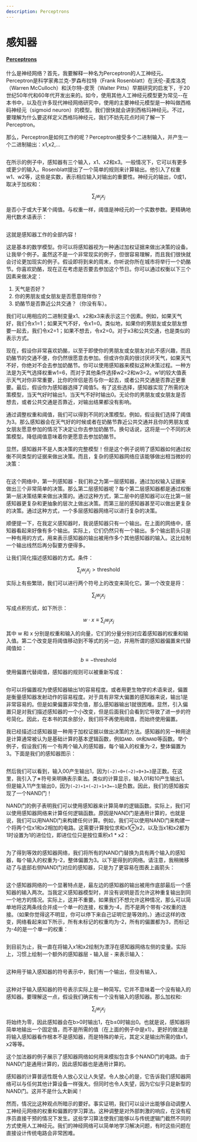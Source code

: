 ```yaml
---
description: Perceptrons
---
```


# 感知器

#### [Perceptrons](http://neuralnetworksanddeeplearning.com/chap1.html#perceptrons)

什么是神经网络？首先，我要解释一种名为Perceptron的人工神经元。Perceptron是科学家弗兰克-罗森布拉特（Frank Rosenblatt）在沃伦-麦库洛克（Warren McCulloch）和沃尔特-皮茨（Walter Pitts）早期研究的启发下，于20世纪50年代和60年代开发出来的。如今，使用其他人工神经元模型更为常见--在本书中，以及在许多现代神经网络研究中，使用的主要神经元模型是一种叫做西格码神经元（sigmoid neuron）的模型。我们很快就会讲到西格玛神经元。不过，要理解为什么要这样定义西格玛神经元，我们不妨先花点时间了解一下Perceptron。

那么，Perceptron是如何工作的呢？Perceptron接受多个二进制输入，并产生一个二进制输出：x1,x2,…

<figure><img src="../../.gitbook/assets/image (3) (1).png" alt=""><figcaption></figcaption></figure>

在所示的例子中，感知器有三个输入，x1、x2和x3。一般情况下，它可以有更多或更少的输入。Rosenblatt提出了一个简单的规则来计算输出。他引入了权重w1、w2等，这些是实数，表示相应输入对输出的重要性。神经元的输出，0或1，取决于加权和：

$$
\sum_j w_j x_j
$$

是否小于或大于某个阈值。与权重一样，阈值是神经元的一个实数参数。更精确地用代数术语表示：

<figure><img src="../../.gitbook/assets/image (3).png" alt=""><figcaption></figcaption></figure>

这就是感知器工作的全部内容！

这是基本的数学模型。你可以将感知器视为一种通过加权证据来做出决策的设备。让我举个例子。虽然这不是一个非常现实的例子，但很容易理解，而且我们很快就会讨论更加现实的例子。假设即将到来的周末，你听说你所在城市将举行一个奶酪节。你喜欢奶酪，现在正在考虑是否要去参加这个节日。你可以通过权衡以下三个因素来做决定：

1. 天气是否好？&#x20;
2. 你的男朋友或女朋友是否愿意陪伴你？&#x20;
3. 奶酪节是否靠近公共交通？（你没有车）。

我们可以用相应的二进制变量x1、x2和x3来表示这三个因素。例如，如果天气好，我们令x1=1；如果天气不好，令x1=0。类似地，如果你的男朋友或女朋友想要一起去，我们令x2=1；如果不想去，令x2=0。对于x3和公共交通，也是类似的表示方式。

现在，假设你非常喜欢奶酪，以至于即使你的男朋友或女朋友对此不感兴趣，而且奶酪节的交通不便，你仍然很愿意去参加。但或许你真的很讨厌坏天气，如果天气不好，你绝对不会去参加奶酪节。你可以使用感知器来模拟这种决策过程。一种方法是为天气选择权重w1=6，而对于其他条件选择w2=2和w3=2。w1的较大值表示天气对你非常重要，比你的伴侣是否与你一起去，或者公共交通是否靠近更重要。最后，假设你为感知器选择了阈值5。有了这些选择，感知器实现了所需的决策模型，当天气好时输出1，当天气不好时输出0。无论你的男朋友或女朋友是否想去，或者公共交通是否靠近，对输出结果都没有影响。

通过调整权重和阈值，我们可以得到不同的决策模型。例如，假设我们选择了阈值为3。那么感知器会在天气好的时候或者在奶酪节靠近公共交通并且你的男朋友或女朋友愿意参加的情况下决定让你去参加奶酪节。换句话说，这将是一个不同的决策模型。降低阈值意味着你更愿意去参加奶酪节。

显然，感知器并不是人类决策的完整模型！但是这个例子说明了感知器如何通过权衡不同类型的证据来做出决策。而且，复杂的感知器网络应该能够做出相当微妙的决策：

<figure><img src="../../.gitbook/assets/image (8) (1).png" alt=""><figcaption></figcaption></figure>

在这个网络中，第一列感知器 - 我们称之为第一层感知器，通过加权输入证据来做出三个非常简单的决策。那么第二层感知器呢？每个第二层感知器都是通过权衡第一层决策结果来做出决策的。通过这种方式，第二层中的感知器可以在比第一层感知器更复杂和更抽象的层次上做出决策。而第三层的感知器甚至可以做出更复杂的决策。通过这种方式，一个多层感知器网络可以进行复杂的决策。

顺便提一下，在我定义感知器时，我说感知器只有一个输出。在上面的网络中，感知器看起来好像有多个输出。实际上，它们仍然只有一个输出。多个输出箭头只是一种有用的方式，用来表示感知器的输出被用作多个其他感知器的输入。这比绘制一个输出线然后再分裂要方便得多。

让我们简化描述感知器的方式。条件：

$$
\sum_j
w_j x_j > \mbox{threshold}
$$

实际上有些繁琐，我们可以进行两个符号上的改变来简化它。第一个改变是将：

$$
\sum_j w_j x_j
$$

写成点积形式，如下所示：

$$
w \cdot x \equiv \sum_j w_j x_j
$$

其中 w 和 x 分别是权重和输入的向量，它们的分量分别对应着感知器的权重和输入值。第二个改变是将阈值移动到不等式的另一边，并用所谓的感知器偏置来代替阈值如：

$$
b \equiv
-\mbox{threshold}
$$

使用偏置代替阈值，感知器的规则可以被重新写成：

<figure><img src="../../.gitbook/assets/image (7).png" alt=""><figcaption></figcaption></figure>

你可以将偏置视为使感知器输出1的容易程度。或者用更生物学的术语来说，偏置是衡量感知器发射动作的容易程度。对于具有非常大偏置的感知器来说，输出1是非常容易的。但是如果偏置非常负值，那么感知器输出1就很困难。显然，引入偏置只是对我们描述感知器的一个小改变，但是后面我们会看到它导致了进一步的符号简化。因此，在本书的其余部分，我们将不再使用阈值，而始终使用偏置。

我已经描述过感知器是一种用于加权证据以做出决策的方法。感知器的另一种用途是计算通常被认为是基础计算的基本逻辑函数，例如`AND、OR`和`NAND`等函数。举个例子，假设我们有一个有两个输入的感知器，每个输入的权重为-2，整体偏置为3。下面是我们的感知器图示：

<figure><img src="../../.gitbook/assets/image (5) (1).png" alt=""><figcaption></figcaption></figure>

然后我们可以看到，输入00产生输出1，因为`(−2)∗0+(−2)∗0+3=3`是正数。在这里，我引入了∗符号来明确表示乘法。类似的计算显示，输入01和10产生输出1。但是输入11产生输出0，因为`(−2)∗1+(−2)∗1+3=−1`是负数。因此，我们的感知器实现了一个NAND门！

NAND门的例子表明我们可以使用感知器来计算简单的逻辑函数。实际上，我们可以使用感知器网络来计算任何逻辑函数。原因是NAND门是通用计算的，也就是说，我们可以用NAND门来构建任何计算。例如，我们可以使用NAND门来构建一个将两个位x1和x2相加的电路。这需要计算按位求和x1⊕x2，以及当x1和x2都为1时设置为1的进位位，即进位位只是按位乘积x1 \* x2：

<figure><img src="../../.gitbook/assets/image (6).png" alt=""><figcaption></figcaption></figure>

为了得到等效的感知器网络，我们将所有的NAND门替换为具有两个输入的感知器，每个输入的权重为-2，整体偏置为3。以下是得到的网络。请注意，我稍微移动了与底部右侧NAND门对应的感知器，只是为了更容易在图表上画箭头：

<figure><img src="../../.gitbook/assets/image (11) (1).png" alt=""><figcaption></figcaption></figure>

这个感知器网络的一个显著特点是，最左边的感知器的输出被用作底部最后一个感知器的输入两次。当我定义感知器模型时，并没有说明是否允许这种重复输出到同一个地方的情况。实际上，这并不重要。如果我们不想允许这种情况，那么可以简单地将这两条线合并成一个单一的连接，权重为-4，而不是两个带有-2权重的连接。（如果你觉得这不明显，你可以停下来自己证明它是等效的。）通过这样的改变，网络看起来如下所示，所有未标记的权重均为-2，所有的偏置都为3，而标记为-4的是一个单一的权重：

<figure><img src="../../.gitbook/assets/image (10) (1).png" alt=""><figcaption></figcaption></figure>

到目前为止，我一直在将输入x1和x2绘制为漂浮在感知器网络左侧的变量。实际上，习惯上绘制一个额外的感知器层 - 输入层 - 来表示输入：

<figure><img src="../../.gitbook/assets/image (1).png" alt=""><figcaption></figcaption></figure>

这种用于输入感知器的符号表示中，我们有一个输出，但没有输入，

<figure><img src="../../.gitbook/assets/image (4).png" alt=""><figcaption></figcaption></figure>

这种对于输入感知器的符号表示实际上是一种简写。它并不意味着一个没有输入的感知器。要理解这一点，假设我们确实有一个没有输入的感知器。那么加权和:

$$
\sum_j w_j x_j
$$

将始终为零，因此感知器会在b>0时输出1，在b≤0时输出0。也就是说，感知器将简单地输出一个固定值，而不是所需的值（在上面的例子中是x1）。更好的做法是将输入感知器看作根本不是感知器，而是特殊的单元，其定义是输出所需的值x1，x2等等。

这个加法器的例子展示了感知器网络如何用来模拟包含多个NAND门的电路。由于NAND门是通用计算的，因此感知器也是通用计算的。

感知器的计算普适性既令人放心又让人失望。令人放心的是，它告诉我们感知器网络可以与任何其他计算设备一样强大。但同时也令人失望，因为它似乎只是新型的NAND门。这并不是什么大新闻！

然而，情况比这种观点所暗示的要好。事实证明，我们可以设计出能够自动调整人工神经元网络的权重和偏置的学习算法。这种调整是对外部刺激的响应，在没有程序员直接干预的情况下发生。这些学习算法使我们能够以与传统逻辑门截然不同的方式使用人工神经元。我们的神经网络可以简单地学习解决问题，有时这些问题在直接设计传统电路会非常困难。

